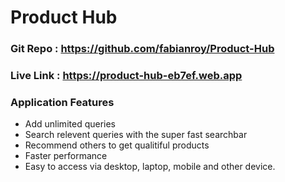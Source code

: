 # Product Hub

### Git Repo : https://github.com/fabianroy/Product-Hub
### Live Link : https://product-hub-eb7ef.web.app

### Application Features
- Add unlimited queries
- Search relevent queries with the super fast searchbar
- Recommend others to get qualitiful products
- Faster performance 
- Easy to access via desktop, laptop, mobile and other device.